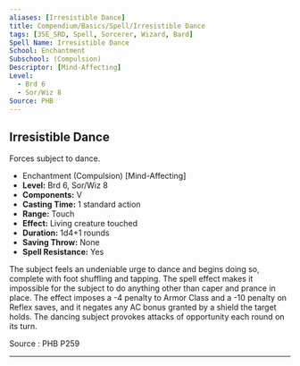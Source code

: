 ```yaml
---
aliases: [Irresistible Dance]
title: Compendium/Basics/Spell/Irresistible Dance
tags: [35E_SRD, Spell, Sorcerer, Wizard, Bard]
Spell Name: Irresistible Dance
School: Enchantment
Subschool: (Compulsion)
Descriptor: [Mind-Affecting]
Level:
  - Brd 6
  - Sor/Wiz 8
Source: PHB
---
```



## Irresistible Dance

Forces subject to dance.

*   Enchantment (Compulsion) [Mind-Affecting]
*   **Level:** Brd 6, Sor/Wiz 8
*   **Components:** V
*   **Casting Time:** 1 standard action
*   **Range:** Touch
*   **Effect:** Living creature touched
*   **Duration:** 1d4+1 rounds
*   **Saving Throw:** None
*   **Spell Resistance:** Yes

<p>The subject feels an undeniable urge to dance and begins doing so, complete with foot shuffling and tapping. The spell effect makes it impossible for the subject to do anything other than caper and prance in place. The effect imposes a -4 penalty to Armor Class and a -10 penalty on Reflex saves, and it negates any AC bonus granted by a shield the target holds. The dancing subject provokes attacks of opportunity each round on its turn.</p>

Source : PHB P259

---
